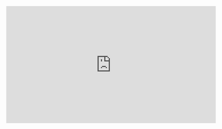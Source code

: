 <iframe width="560" height="315" src="https://www.youtube.com/embed/AfwZCTcRUeA" title="YouTube video player" frameborder="0" allow="accelerometer; autoplay; clipboard-write; encrypted-media; gyroscope; picture-in-picture" allowfullscreen></iframe>
